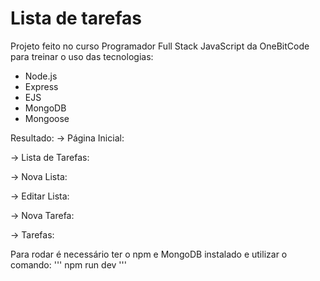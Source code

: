 # Lista de tarefas

Projeto feito no curso Programador Full Stack JavaScript da OneBitCode para treinar o uso das tecnologias:
- Node.js
- Express 
- EJS
- MongoDB
- Mongoose

Resultado:
 -> Página Inicial:

 -> Lista de Tarefas:

 -> Nova Lista:

 -> Editar Lista:

 -> Nova Tarefa:

 -> Tarefas:

Para rodar é necessário ter o npm e MongoDB instalado e utilizar o comando:
'''
npm run dev
'''